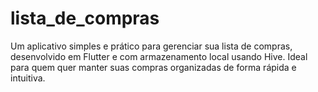 # lista_de_compras
Um aplicativo simples e prático para gerenciar sua lista de compras, desenvolvido em Flutter e com armazenamento local usando Hive. Ideal para quem quer manter suas compras organizadas de forma rápida e intuitiva.
